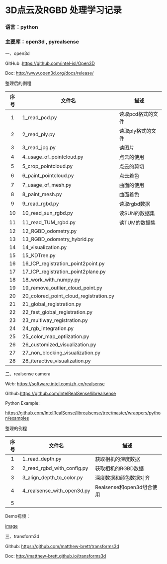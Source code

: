 # 3D点云及RGBD 处理学习记录

### 语言：python

### 主要库：open3d , pyrealsense 



一、open3d

GitHub :https://github.com/intel-isl/Open3D

Doc: http://www.open3d.org/docs/release/



整理后的例程

| 序号 | 文件名                                 | 描述              |
| :--: | -------------------------------------- | ----------------- |
|  1   | 1_read_pcd.py                          | 读取pcd格式的文件 |
|  2   | 2_read_ply.py                          | 读取ply格式的文件 |
|  3   | 3_read_jpg.py                          | 读图片            |
|  4   | 4_usage_of_pointcloud.py               | 点云的使用        |
|  5   | 5_crop_pointcloud.py                   | 点云的剪切        |
|  6   | 6_paint_pointcloud.py                  | 点云着色          |
|  7   | 7_usage_of_mesh.py                     | 曲面的使用        |
|  8   | 8_paint_mesh.py                        | 曲面着色          |
|  9   | 9_read_rgbd.py                         | 读取rgbd数据      |
|  10  | 10_read_sun_rgbd.py                    | 读SUN的数据集     |
|  11  | 11_read_TUM_rgbd.py                    | 读TUM的数据集     |
|  12  | 12_RGBD_odometry.py                    |                   |
|  13  | 13_RGBD_odometry_hybrid.py             |                   |
|  14  | 14_visualization.py                    |                   |
|  15  | 15_KDTree.py                           |                   |
|  16  | 16_ICP_registration_point2point.py     |                   |
|  17  | 17_ICP_registration_point2plane.py     |                   |
|  18  | 18_work_with_numpy.py                  |                   |
|  19  | 19_remove_outlier_cloud_point.py       |                   |
|  20  | 20_colored_point_cloud_registration.py |                   |
|  21  | 21_global_registration.py              |                   |
|  22  | 22_fast_global_registration.py         |                   |
|  23  | 23_multiway_registration.py            |                   |
|  24  | 24_rgb_integration.py                  |                   |
|  25  | 25_color_map_optiization.py            |                   |
|  26  | 26_customized_visualization.py         |                   |
|  27  | 27_non_blocking_visualization.py       |                   |
|  28  | 28_iteractive_visualization.py         |                   |



二、realsense camera

Web: https://software.intel.com/zh-cn/realsense

Github:https://github.com/IntelRealSense/librealsense

Python Example: 

https://github.com/IntelRealSense/librealsense/tree/master/wrappers/python/examples

整理的例程

| 序号 | 文件名                     | 描述                      |
| :--: | -------------------------- | ------------------------- |
|  1   | 1_read_depth.py            | 获取相机的深度数据        |
|  2   | 2_read_rgbd_with_config.py | 获取相机的RGBD数据        |
|  3   | 3_align_depth_to_color.py  | 深度数据和颜色数据对齐    |
|  4   | 4_realsense_with_open3d.py | Realsense和open3d组合使用 |
|  5   |                            |                           |

Demo视频：

 [image]( https://github.com/lyffly/Python-3DPointCloud-and-RGBD/blob/master/imgs/demo.gif)

三、transform3d

Github:  https://github.com/matthew-brett/transforms3d

Doc: http://matthew-brett.github.io/transforms3d








